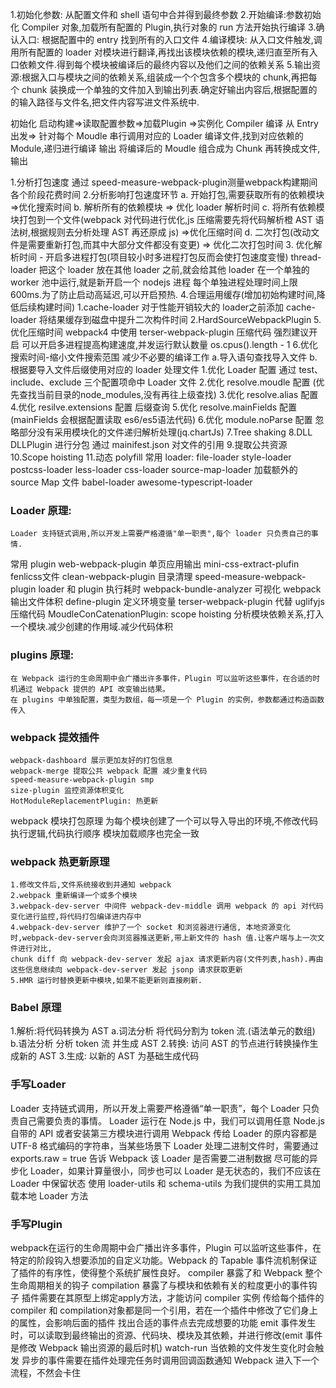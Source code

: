 1.初始化参数: 从配置文件和 shell 语句中合并得到最终参数
2.开始编译:参数初始化 Compiler 对象,加载所有配置的 Plugin,执行对象的 run 方法开始执行编译
3.确认入口: 根据配置中的 entry 找到所有的入口文件
4.编译模块: 从入口文件触发,调用所有配置的 loader 对模块进行翻译,再找出该模块依赖的模块,递归直至所有入口依赖文件.得到每个模块被编译后的最终内容以及他们之间的依赖关系
5.输出资源:根据入口与模块之间的依赖关系,组装成一个个包含多个模块的 chunk,再把每个 chunk 装换成一个单独的文件加入到输出列表.确定好输出内容后,根据配置的的输入路径与文件名,把文件内容写进文件系统中.


初始化 
 启动构建=>读取配置参数=>加载Plugin =>实例化 Compiler
编译
 从 Entry出发=> 针对每个 Moudle 串行调用对应的 Loader 编译文件,找到对应依赖的 Module,递归进行编译
输出
 将编译后的 Moudle 组合成为 Chunk 再转换成文件,输出

1.分析打包速度
  通过 speed-measure-webpack-plugin测量webpack构建期间各个阶段花费时间
2.分析影响打包速度环节
 a. 开始打包,需要获取所有的依赖模块 =>优化搜索时间
 b. 解析所有的依赖模块 => 优化 loader 解析时间
 c. 将所有依赖模块打包到一个文件(webpack 对代码进行优化,js 压缩需要先将代码解析橙 AST 语法树,根据规则去分析处理 AST 再还原成 js) =>优化压缩时间
 d. 二次打包(改动文件是需要重新打包,而其中大部分文件都没有变更) => 优化二次打包时间
3. 优化解析时间 - 开启多进程打包(项目较小时多进程打包反而会使打包速度变慢)
  thread-loader
      把这个 loader 放在其他 loader 之前,就会给其他 loader 在一个单独的 worker 池中运行,就是新开启一个 nodejs 进程 每个单独进程处理时间上限 600ms.为了防止启动高延迟,可以开启预热.
4.合理运用缓存(增加初始构建时间,降低后续构建时间)
  1.cache-loader 对于性能开销较大的 loader之前添加 cache-loader 将结果缓存到磁盘中提升二次构件时间
  2.HardSourceWebpackPlugin
5. 优化压缩时间
  webpack4 中使用 terser-webpack-plugin  压缩代码 强烈建议开启
  可以开启多进程提高构建速度,并发运行默认数量 os.cpus().length - 1
6.优化搜索时间-缩小文件搜索范围 减少不必要的编译工作
  a.导入语句查找导入文件
  b.根据要导入文件后缀使用对应的 loader 处理文件
  1.优化 Loader 配置
    通过 test、include、exclude 三个配置项命中 Loader 文件
  2.优化 resolve.moudle 配置 (优先查找当前目录的node_modules,没有再往上级查找)
  3.优化 resolve.alias 配置
  4.优化 resilve.extensions 配置   后缀查询
  5.优化 resolve.mainFields 配置 (mainFields 会根据配置读取 es6/es5语法代码)
  6.优化 module.noParse 配置 忽略部分没有采用模块化的文件递归解析处理(jq.chartJs)
7.Tree shaking
8.DLL DLLPlugin 进行分包 通过 mainifest.json 对文件的引用 
9.提取公共资源
10.Scope hoisting
11.动态 polyfill
  常用 loader:
    file-loader
    style-loader
    postcss-loader 
    less-loader
    css-loader
    source-map-loader 加载额外的 source Map 文件
    babel-loader
    awesome-typescript-loader
  ### Loader 原理:
    Loader 支持链式调用,所以开发上需要严格遵循"单一职责",每个 loader 只负责自己的事情.
  常用 plugin
    web-webpack-plugin 单页应用输出
    mini-css-extract-plufin fenlicss文件
    clean-webpack-plugin 目录清理
    speed-measure-webpack-plugin loader 和 plugin 执行耗时
    webpack-bundle-analyzer 可视化 webpack 输出文件体积
    define-plugin 定义环境变量
    terser-webpack-plugin 代替 uglifyjs 压缩代码
    MoudleConCatenationPlugin: scope hoisting 分析模块依赖关系,打入一个模块.减少创建的作用域.减少代码体积
  ### plugins 原理:
    在 Webpack 运行的生命周期中会广播出许多事件，Plugin 可以监听这些事件，在合适的时机通过 Webpack 提供的 API 改变输出结果。
    在 plugins 中单独配置，类型为数组，每一项是一个 Plugin 的实例，参数都通过构造函数传入
  ### webpack 提效插件
    webpack-dashboard 展示更加友好的打包信息
    webpack-merge 提取公共 webpack 配置 减少重复代码
    speed-measure-webpack-plugin smp 
    size-plugin 监控资源体积变化
    HotModuleReplacementPlugin: 热更新

  webpack 模块打包原理 
    为每个模块创建了一个可以导入导出的环境,不修改代码执行逻辑,代码执行顺序 模块加载顺序也完全一致
  ### webpack 热更新原理
    1.修改文件后,文件系统接收到并通知 webpack 
    2.webpack 重新编译一个或多个模块
    3.webpack-dev-server 中间件 webpack-dev-middle 调用 webpack 的 api 对代码变化进行监控,将代码打包编译进内存中
    4.webpack-dev-server 维护了一个 socket 和浏览器进行通信, 本地资源变化时,webpack-dev-server会向浏览器推送更新,带上新文件的 hash 值.让客户端与上一次文件进行对比,
    chunk diff 向 webpack-dev-server 发起 ajax 请求更新内容(文件列表,hash).再由这些信息继续向 webpack-dev-server 发起 jsonp 请求获取更新
    5.HMR 运行时替换更新中模块,如果不能更新则直接刷新.
  ### Babel 原理
  1.解析:将代码转换为 AST
    a.词法分析 将代码分割为 token 流.(语法单元的数组)
    b.语法分析 分析 token 流 并生成 AST
  2.转换: 访问 AST 的节点进行转换操作生成新的 AST
  3.生成: 以新的 AST 为基础生成代码

  ### 手写Loader
  Loader 支持链式调用，所以开发上需要严格遵循“单一职责”，每个 Loader 只负责自己需要负责的事情。
  Loader 运行在 Node.js 中，我们可以调用任意 Node.js 自带的 API 或者安装第三方模块进行调用
  Webpack 传给 Loader 的原内容都是 UTF-8 格式编码的字符串，当某些场景下 Loader 处理二进制文件时，需要通过 exports.raw = true 告诉 Webpack 该 Loader 是否需要二进制数据
  尽可能的异步化 Loader，如果计算量很小，同步也可以
  Loader 是无状态的，我们不应该在 Loader 中保留状态
  使用 loader-utils 和 schema-utils 为我们提供的实用工具加载本地 Loader 方法

  ### 手写Plugin
  webpack在运行的生命周期中会广播出许多事件，Plugin 可以监听这些事件，在特定的阶段钩入想要添加的自定义功能。Webpack 的 Tapable 事件流机制保证了插件的有序性，使得整个系统扩展性良好。
  compiler 暴露了和 Webpack 整个生命周期相关的钩子
  compilation 暴露了与模块和依赖有关的粒度更小的事件钩子
  插件需要在其原型上绑定apply方法，才能访问 compiler 实例
  传给每个插件的 compiler 和 compilation对象都是同一个引用，若在一个插件中修改了它们身上的属性，会影响后面的插件
  找出合适的事件点去完成想要的功能
    emit 事件发生时，可以读取到最终输出的资源、代码块、模块及其依赖，并进行修改(emit 事件是修改 Webpack 输出资源的最后时机)
    watch-run 当依赖的文件发生变化时会触发
  异步的事件需要在插件处理完任务时调用回调函数通知 Webpack 进入下一个流程，不然会卡住






